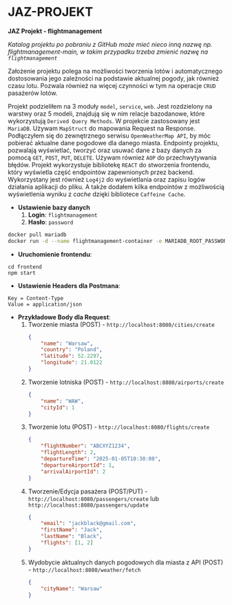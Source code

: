 # JAZ-PROJEKT
**JAZ Projekt - flightmanagement**

*Katalog projektu po pobraniu z GitHub może mieć nieco inną nazwę np. flightmanagement-main, w takim przypadku trzeba zmienić nazwę na `flightmanagement`*

Założenie projektu polega na możliwości tworzenia lotów i automatycznego dostosowania jego zależności na podstawie aktualnej pogody, jak również czasu lotu. Pozwala również na więcej czynności w tym na operacje `CRUD` pasażerów lotów.

Projekt podzieliłem na 3 moduły `model`, `service`, `web`.
Jest rozdzielony na warstwy oraz 5 modeli, znajdują się w nim relacje bazodanowe, które wykorzystują `Derived Query Methods`. W projekcie zastosowany jest `MariaDB`.
Używam `MapStruct` do mapowania Request na Response.
Podłączyłem się do zewnętrznego serwisu `OpenWeatherMap API`, by móc pobierać aktualne dane pogodowe dla danego miasta.
Endpointy projektu, pozwalają wyświetlać, tworzyć oraz usuwać dane z bazy danych za pomocą `GET`, `POST`, `PUT`, `DELETE`. Używam również `AOP` do przechwytywania błędów.
Projekt wykorzystuje bibliotekę `REACT` do stworzenia frontendu, który wyświetla część endpointów zapewnionych przez backend.
Wykorzystany jest również `Log4j2` do wyświetlania oraz zapisu logów działania aplikacji do pliku.
A także dodałem kilka endpointów z możliwością wyświetlenia wyniku z *cache* dzięki bibliotece `Caffeine Cache`.

- **Ustawienie bazy danych**
    1. **Login**: `flightmanagement`
    2. **Hasło**: `password`

```bash
docker pull mariadb
docker run -d --name flightmanagement-container -e MARIADB_ROOT_PASSWORD=password -e MARIADB_DATABASE=flightmanagement -e MARIADB_USER=flightmanagement -e MARIADB_PASSWORD=password -p 3306:3306 mariadb
```

- **Uruchomienie frontendu**:
```
cd frontend
npm start
```

- **Ustawienie Headers dla Postmana**:
```
Key = Content-Type
Value = application/json
```

- **Przykładowe Body dla Request**:
    1. Tworzenie miasta (POST) - `http://localhost:8080/cities/create`
        ```json
        {
            "name": "Warsaw",
            "country": "Poland",
            "latitude": 52.2297,
            "longitude": 21.0122
        }
        ```
    2. Tworzenie lotniska (POST) - `http://localhost:8080/airports/create`
        ```json
        {
            "name": "WAW",
            "cityId": 1
        }
        ```
    3. Tworzenie lotu (POST) - `http://localhost:8080/flights/create`
        ```json
        {
            "flightNumber": "ABCXYZ1234",
            "flightLength": 2,
            "departureTime": "2025-01-05T10:30:00",
            "departureAirportId": 1,
            "arrivalAirportId": 2
        }
        ```
    4. Tworzenie/Edycja pasażera (POST/PUT) - `http://localhost:8080/passengers/create` lub `http://localhost:8080/passengers/update`
        ```json
        {
            "email": "jackblack@gmail.com",
            "firstName": "Jack",
            "lastName": "Black",
            "flights": [1, 2]
        }
        ```
    5. Wydobycie aktualnych danych pogodowych dla miasta z API (POST) - `http://localhost:8080/weather/fetch`
        ```json
        {
            "cityName": "Warsaw"
        }
        ```
